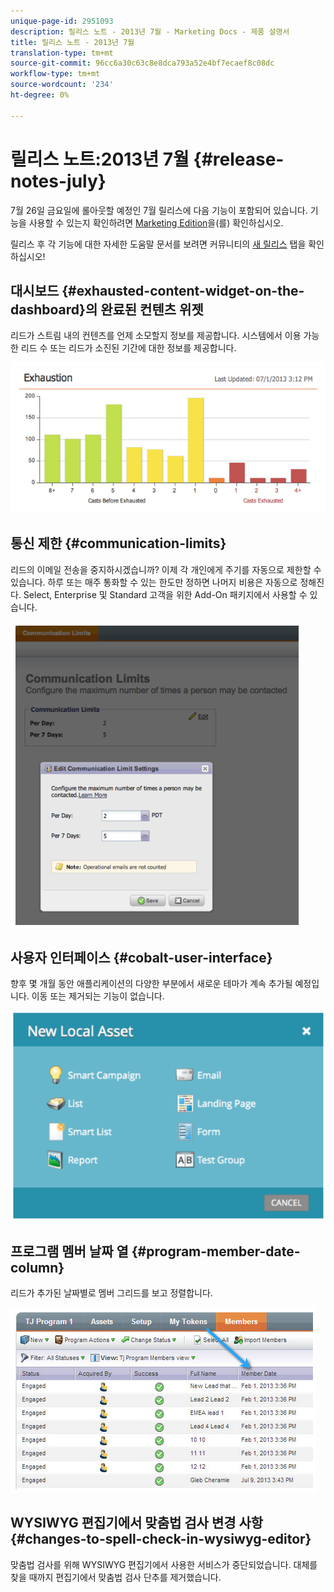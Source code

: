 ```yaml
---
unique-page-id: 2951093
description: 릴리스 노트 - 2013년 7월 - Marketing Docs - 제품 설명서
title: 릴리스 노트 - 2013년 7월
translation-type: tm+mt
source-git-commit: 96cc6a30c63c8e8dca793a52e4bf7ecaef8c08dc
workflow-type: tm+mt
source-wordcount: '234'
ht-degree: 0%

---
```



# 릴리스 노트:2013년 7월 {#release-notes-july}

7월 26일 금요일에 롤아웃할 예정인 7월 릴리스에 다음 기능이 포함되어 있습니다.  기능을 사용할 수 있는지 확인하려면 [Marketing Edition](http://docs.marketo.com/display/docs/assets/pricing.php)을(를) 확인하십시오.

릴리스 후 각 기능에 대한 자세한 도움말 문서를 보려면 커뮤니티의 [새 릴리스](release-notes-december-2013.md) 탭을 확인하십시오!

## 대시보드 {#exhausted-content-widget-on-the-dashboard}의 완료된 컨텐츠 위젯

리드가 스트림 내의 컨텐츠를 언제 소모할지 정보를 제공합니다. 시스템에서 이용 가능한 리드 수 또는 리드가 소진된 기간에 대한 정보를 제공합니다.

![](assets/image2014-9-22-16-3a30-3a50.png)

## 통신 제한 {#communication-limits}

리드의 이메일 전송을 중지하시겠습니까? 이제 각 개인에게 주기를 자동으로 제한할 수 있습니다. 하루 또는 매주 통화할 수 있는 한도만 정하면 나머지 비용은 자동으로 정해진다. Select, Enterprise 및 Standard 고객을 위한 Add-On 패키지에서 사용할 수 있습니다.

![](assets/image2014-9-22-16-3a31-3a13.png)

## 사용자 인터페이스 {#cobalt-user-interface}

향후 몇 개월 동안 애플리케이션의 다양한 부분에서 새로운 테마가 계속 추가될 예정입니다. 이동 또는 제거되는 기능이 없습니다.

![](assets/image2014-9-22-16-3a31-3a42.png)

## 프로그램 멤버 날짜 열 {#program-member-date-column}

리드가 추가된 날짜별로 멤버 그리드를 보고 정렬합니다.

![](assets/image2014-9-22-16-3a32-3a1.png)

## WYSIWYG 편집기에서 맞춤법 검사 변경 사항 {#changes-to-spell-check-in-wysiwyg-editor}

맞춤법 검사를 위해 WYSIWYG 편집기에서 사용한 서비스가 중단되었습니다. 대체를 찾을 때까지 편집기에서 맞춤법 검사 단추를 제거했습니다.

